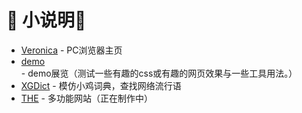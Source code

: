 # 💠 小说明💠

 - [Veronica](./Veronica) - PC浏览器主页
 - [demo](./Demo)  - demo展览（测试一些有趣的css或有趣的网页效果与一些工具用法。）
 - [XGDict](./XGDict)  - 模仿小鸡词典，查找网络流行语
 - [THE](./The)  - 多功能网站（正在制作中）

